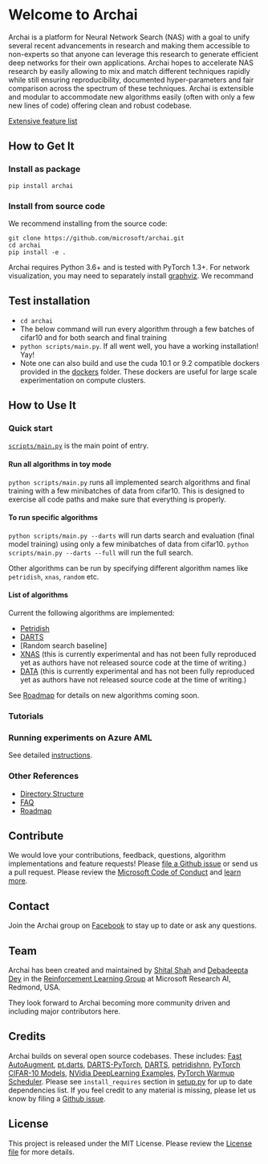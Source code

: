 # Welcome to Archai

Archai is a platform for Neural Network Search (NAS) with a goal to unify several recent advancements in research
and making them accessible to non-experts so that anyone can leverage this research to generate efficient deep networks for their own applications. Archai hopes to accelerate NAS research by easily allowing to mix and match different techniques rapidly while still ensuring reproducibility, documented hyper-parameters and fair comparison across the spectrum of these techniques. Archai is extensible and modular to accommodate new algorithms easily (often with only a few new lines of code) offering clean and robust codebase.

[Extensive feature list](docs/features.md)

## How to Get It

### Install as package

```
pip install archai
```

### Install from source code

We recommend installing from the source code:

```
git clone https://github.com/microsoft/archai.git
cd archai
pip install -e .
```


Archai requires Python 3.6+ and is tested with PyTorch 1.3+. For network visualization, you may need to separately install [graphviz](https://graphviz.gitlab.io/download/). We recommand


## Test installation

* `cd archai`
* The below command will run every algorithm through a few batches of cifar10
  and for both search and final training
* `python scripts/main.py`. If all went well, you have a working installation! Yay! 
* Note one can also build and use the cuda 10.1 or 9.2 compatible dockers
  provided in the [dockers](dockers) folder. These dockers are useful
  for large scale experimentation on compute clusters.

## How to Use It

### Quick start

[`scripts/main.py`](archai/scripts/main.py) is the main point of entry.

#### Run all algorithms in toy mode

`python scripts/main.py` runs all implemented search algorithms and final training
with a few minibatches of data from cifar10. This is designed to exercise all
code paths and make sure that everything is properly.

#### To run specific algorithms

`python scripts/main.py --darts` will run darts search and evaluation (final model training) using only a few minibatches of data from cifar10.
`python scripts/main.py --darts --full` will run the full search.

Other algorithms can be run by specifying different algorithm names like `petridish`, `xnas`, `random` etc.

#### List of algorithms

Current the following algorithms are implemented:

* [Petridish](https://papers.nips.cc/paper/9202-efficient-forward-architecture-search.pdf)
* [DARTS](https://deepmind.com/research/publications/darts-differentiable-architecture-search)
* [Random search baseline]
* [XNAS](http://papers.nips.cc/paper/8472-xnas-neural-architecture-search-with-expert-advice.pdf) (this is currently experimental and has not been fully reproduced yet as authors have not released source code at the time of writing.)
* [DATA](https://papers.nips.cc/paper/8374-data-differentiable-architecture-approximation.pdf) (this is currently experimental and has not been fully reproduced yet as authors have not released source code at the time of writing.)

See [Roadmap](#roadmap) for details on new algorithms coming soon.

### Tutorials

### Running experiments on Azure AML

See detailed [instructions](tools/azure/README.md).

### Other References

* [Directory Structure](docs/dir_struct.md)
* [FAQ](docs/faq.md)
* [Roadmap](docs/roadmap.md)

## Contribute

We would love your contributions, feedback, questions, algorithm implementations and feature requests! Please [file a Github issue](https://github.com/microsoft/archai/issues/new) or send us a pull request. Please review the [Microsoft Code of Conduct](https://opensource.microsoft.com/codeofconduct/) and [learn more](https://github.com/microsoft/archai/blob/master/CONTRIBUTING.md).

## Contact

Join the Archai group on [Facebook](https://www.facebook.com/groups/1133660130366735/) to stay up to date or ask any questions.

## Team
Archai has been created and maintained by [Shital Shah](https://shitalshah.com) and [Debadeepta Dey](www.debadeepta.com) in the [Reinforcement Learning Group](https://www.microsoft.com/en-us/research/group/reinforcement-learning-redmond/) at Microsoft Research AI, Redmond, USA. 

They look forward to Archai becoming more community driven and including major contributors here. 

## Credits

Archai builds on several open source codebases. These includes: [Fast AutoAugment](https://github.com/kakaobrain/fast-autoaugment), [pt.darts](https://github.com/khanrc/pt.darts), [DARTS-PyTorch](https://github.com/dragen1860/DARTS-PyTorch), [DARTS](https://github.com/quark0/darts), [petridishnn](https://github.com/microsoft/petridishnn), [PyTorch CIFAR-10 Models](https://github.com/huyvnphan/PyTorch-CIFAR10), [NVidia DeepLearning Examples](https://github.com/NVIDIA/DeepLearningExamples), [PyTorch Warmup Scheduler](https://github.com/ildoonet/pytorch-gradual-warmup-lr). Please see `install_requires` section in [setup.py](setup.py) for up to date dependencies list. If you feel credit to any material is missing, please let us know by filing a [Github issue](https://github.com/microsoft/archai/issues/new).

## License

This project is released under the MIT License. Please review the [License file](LICENSE.txt) for more details.
